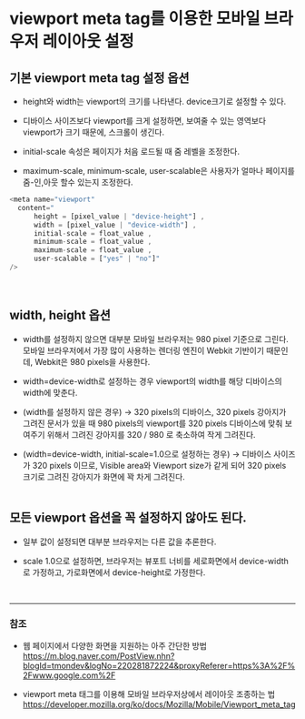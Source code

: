 # viewport meta tag를 이용한 모바일 브라우저 레이아웃 설정

## 기본 viewport meta tag 설정 옵션 

* height와 width는 viewport의 크기를 나타낸다. device크기로 설정할 수 있다. 
  
* 디바이스 사이즈보다 viewport를 크게 설정하면, 보여줄 수 있는 영역보다 viewport가 크기 때문에, 스크롤이 생긴다.
  
* initial-scale 속성은 페이지가 처음 로드될 때 줌 레벨을 조정한다. 
  
* maximum-scale, minimum-scale, user-scalable은 사용자가 얼마나 페이지를 줌-인,아웃 할수 있는지 조정한다.

```js        
<meta name="viewport"
  content="
      height = [pixel_value | "device-height"] ,
      width = [pixel_value | "device-width"] ,
      initial-scale = float_value ,
      minimum-scale = float_value ,
      maximum-scale = float_value ,
      user-scalable = ["yes" | "no"]"
/>
```
<br>

## width, height 옵션

* width를 설정하지 않으면 대부분 모바일 브라우저는 980 pixel 기준으로 그린다. 모바일 브라우저에서 가장 많이 사용하는 렌더링 엔진이 Webkit 기반이기 때문인데, Webkit은 980 pixels을 사용한다.
        
* width=device-width로 설정하는 경우 viewport의 width를 해당 디바이스의 width에 맞춘다. 
   
* (width를 설정하지 않은 경우) -> 320 pixels의 디바이스, 320 pixels 강아지가 그려진 문서가 있을 때 980 pixels의 viewport를 320 pixels 디바이스에 맞춰 보여주기 위해서 그려진 강아지를 320 / 980 로 축소하여 작게 그려진다.
   
* (width=device-width, initial-scale=1.0으로 설정하는 경우) -> 디바이스 사이즈가 320 pixels 이므로, Visible area와 Viewport size가 같게 되어 320 pixels 크기로 그려진 강아지가 화면에 꽉 차게 그려진다.
<br><br>

## 모든 viewport 옵션을 꼭 설정하지 않아도 된다.

* 일부 값이 설정되면 대부분 브라우저는 다른 값을 추론한다.
   
* scale 1.0으로 설정하면, 브라우저는 뷰포트 너비를 세로화면에서 device-width로 가정하고, 가로화면에서 device-height로 가정한다.

<br>

***
 
### 참조
 
* 웹 페이지에서 다양한 화면을 지원하는 아주 간단한 방법<br>
  <https://m.blog.naver.com/PostView.nhn?blogId=tmondev&logNo=220281872224&proxyReferer=https%3A%2F%2Fwww.google.com%2F>
  
* viewport meta 태그를 이용해 모바일 브라우저상에서 레이아웃 조종하는 법<br>
  <https://developer.mozilla.org/ko/docs/Mozilla/Mobile/Viewport_meta_tag>